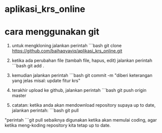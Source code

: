 # aplikasi_krs_online

# cara menggunakan git
1. untuk mengkloning jalankan perintah ```bash git clone https://github.com/baihaqyaviq/aplikasi_krs_online.git
2. ketika ada perubahan file (tambah file, hapus, edit)
jalankan perintah ```bash git add . 
3. kemudian jalankan perintah ```bash git commit -m "diberi keterangan yang jelas misal: update fitur krs"
4. terakhir upload ke github, jalankan perintah ```bash git push origin master

5. catatan: ketika anda akan mendownload repository supaya up to date, jalankan perintah: ```bash git pull

"perintah ```git pull sebaiknya digunakan ketika akan memulai coding, agar ketika meng-koding repository kita tetap up to date.